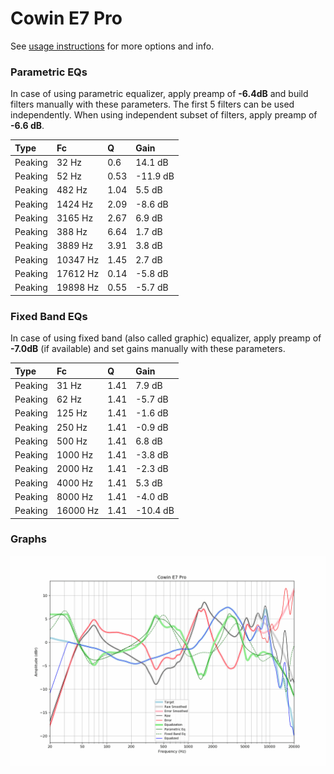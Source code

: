 # Cowin E7 Pro
See [usage instructions](https://github.com/jaakkopasanen/AutoEq#usage) for more options and info.

### Parametric EQs
In case of using parametric equalizer, apply preamp of **-6.4dB** and build filters manually
with these parameters. The first 5 filters can be used independently.
When using independent subset of filters, apply preamp of **-6.6 dB**.

| Type    | Fc       |    Q | Gain     |
|:--------|:---------|:-----|:---------|
| Peaking | 32 Hz    | 0.6  | 14.1 dB  |
| Peaking | 52 Hz    | 0.53 | -11.9 dB |
| Peaking | 482 Hz   | 1.04 | 5.5 dB   |
| Peaking | 1424 Hz  | 2.09 | -8.6 dB  |
| Peaking | 3165 Hz  | 2.67 | 6.9 dB   |
| Peaking | 388 Hz   | 6.64 | 1.7 dB   |
| Peaking | 3889 Hz  | 3.91 | 3.8 dB   |
| Peaking | 10347 Hz | 1.45 | 2.7 dB   |
| Peaking | 17612 Hz | 0.14 | -5.8 dB  |
| Peaking | 19898 Hz | 0.55 | -5.7 dB  |

### Fixed Band EQs
In case of using fixed band (also called graphic) equalizer, apply preamp of **-7.0dB**
(if available) and set gains manually with these parameters.

| Type    | Fc       |    Q | Gain     |
|:--------|:---------|:-----|:---------|
| Peaking | 31 Hz    | 1.41 | 7.9 dB   |
| Peaking | 62 Hz    | 1.41 | -5.7 dB  |
| Peaking | 125 Hz   | 1.41 | -1.6 dB  |
| Peaking | 250 Hz   | 1.41 | -0.9 dB  |
| Peaking | 500 Hz   | 1.41 | 6.8 dB   |
| Peaking | 1000 Hz  | 1.41 | -3.8 dB  |
| Peaking | 2000 Hz  | 1.41 | -2.3 dB  |
| Peaking | 4000 Hz  | 1.41 | 5.3 dB   |
| Peaking | 8000 Hz  | 1.41 | -4.0 dB  |
| Peaking | 16000 Hz | 1.41 | -10.4 dB |

### Graphs
![](./Cowin%20E7%20Pro.png)